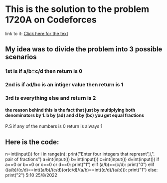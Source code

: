 # This is the solution to the problem 1720A on Codeforces

link to it: [Click here for the text](https://codeforces.com/problemset/problem/1720/A)
## My idea was to divide the problem into 3 possible scenarios
### 1st is if a/b=c/d then return is 0
### 2nd is if ad/bc is an intiger value then return is 1
### 3rd is everything else and return is 2
#### the reason behind this is the fact that just by multiplying both denominators by 1. b by (ad) and d by (bc) you get equal fractions
P.S if any of the numbers is 0 return is always 1
## Here is the code:
n=int(input())
for i in range(n):
    print("Enter four integers that represnt",i,". pair of fractions")
    a=int(input())
    b=int(input())
    c=int(input())
    d=int(input())
    if a==0 or b==0 or c==0 or d==0:
        print("1")
    elif (a/b)==(c/d):
        print("0")
    elif ((a/b)/(c/d)==int((a/b)/(c/d))or(c/d)/(a/b)==int((c/d)/(a/b))):
        print("1")
    else:
        print("2")
         5:10 25/8/2022
